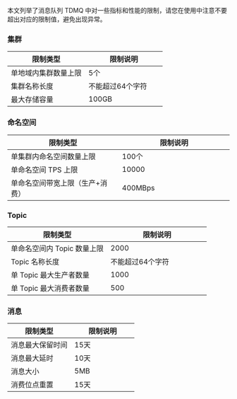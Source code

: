 本文列举了消息队列 TDMQ 中对一些指标和性能的限制，请您在使用中注意不要超出对应的限制值，避免出现异常。
<style>
table th:nth-of-type(1) {
width: 50%;        
}
</style>

### 集群
| 限制类型 | 限制说明 | 
|---------|---------|
| 单地域内集群数量上限   | 5个  |
| 集群名称长度    |  不能超过64个字符  |
| 最大存储容量  | 100GB  |


### 命名空间
| 限制类型 | 限制说明 | 
|---------|---------|
| 单集群内命名空间数量上限  |  100个  |
| 单命名空间 TPS 上限  |  10000  |
| 单命名空间带宽上限（生产+消费）| 400MBps  |


### Topic
| 限制类型 | 限制说明 | 
|---------|---------|
| 单命名空间内 Topic 数量上限  | 2000  |
| Topic 名称长度  | 不能超过64个字符  |
| 单 Topic 最大生产者数量  | 1000  |
| 单 Topic 最大消费者数量  | 500  |


### 消息
| 限制类型 | 限制说明 | 
|---------|---------|
| 消息最大保留时间  | 15天  |
| 消息最大延时  | 10天  |
| 消息大小  | 5MB  |
| 消费位点重置  | 15天  |

